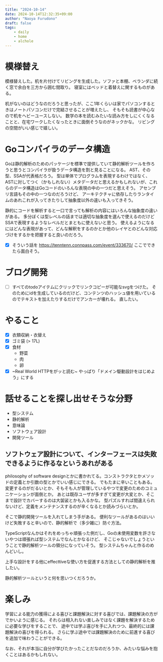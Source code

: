 ```yaml
---
title: "2024-10-14"
date: 2024-10-14T12:32:35+09:00
author: "Naoya Furudono"
draft: false
tags:
    - daily
    - home
    - alchole
---
```


# 模様替え

模様替えした。机を片付けてリビングを生成した。ソファと本棚、ベランダに続く窓で余白を三方から囲む間取り。
寝室にはベッドと着替えに関するものがある。

机がないのはどうなのだろうと思ったが、ここ1年くらいは家でパソコンするときはノートパソコンだけで完結させることが増えたし、
そもそも読書が中心なので机をヘビーユースしない。
数学の本を読むみたいな読み方をしにくくなることと、在宅ワークしたくなったときに面倒そうなのがネックかな。
リビングの空間がいい感じで嬉しい。

# Goコンパイラのデータ構造

Goは静的解析のためのパッケージを標準で提供していて静的解析ツールを作ろうと思うとコンパイラが扱うデータ構造を割と見ることになる。
AST、その型、SSAが代表格だろう。
型は単体でプログラムを表現するわけではなく、
ASTに対してつく（かもしれない）メタデータだと思えるかもしれないが、これらのデータ構造はGoコードのいろんな表現の中の一つだと思えそう。
アセンブリ言語もその中の一つなのだろうけど、
アーキテクチャに依存したりランタイムのあれこれが入ってきたりして抽象度以外の違いも入ってきそう。

静的にコードを解析すると一口で言っても解析の内容にはいろんな抽象度の違いがある。
多分ぼくは型レベルの話までは適切な抽象度を選んで使えるのだけどSSAで表現するようなレベルだとまともに使えないと思う。
使えるようになるにはどんな表現があって、どんな解釈をするのかとか他のレイヤとのどんな対応づけをするかを把握すると良いのだろう。

- [x] そういう話を <https://tenntenn.connpass.com/event/333670/> ここでできたら面白そう。

# ブログ開発

- [ ] すべてのtodoアイテムにクリックでリンクコピーが可能なsvgをつけた。
  そのためにidを生成しているのだけど、コンテンツのハッシュ値を用いているのでテキストを加えたりするだけでアンカーが壊れる。
  直したい。
  
# やること

- [x] 衣類収納・衣替え
- [x] ゴミ袋 (> 17L)
- [x] 食材
  - 野菜
  - 肉
  - 卵
- [x] ~Real World HTTPをがッと読む~ やっぱり「ドメイン駆動設計をはじめよう」にする

# 話せることを探し出せそうな分野

- 型システム
- 静的解析
- 意味論
- ソフトウェア設計
- 開発ツール

## ソフトウェア設計について、インターフェースは失敗できるように作るなというあれがある

philosophy of software designとかに書かれてる。コンストラクタとかメソッドの定義とか引数の型とかでいい感じにできる。
でもたまに辛いこともある。変更するのがだるいとか、そもそも人が管理しているやつで変更のためのコミュニケーションが面倒とか。
あとは既存ユーザが多すぎて変更が大変とか、そこまで設計でカバーするのは大袈裟とかも入るかな。
型パズルすれば間違えられないけど、定義をメンテナンスするのが辛くなるとか読みづらいとか。

そこで静的開発ツールを入れてしまう手がある。
便利なツールがあるのはいいけど失敗すると辛いので、静的解析で（多少雑に）防ぐ方法。

TypeScriptなんかはそれをめっちゃ頑張った例だし、Goの未使用変数を許さないやつは頑張れば型システムでなんとかなるけど、
そこじゃないでしょうということで静的解析ツールの領分になっていそう。
型システムちゃんと作るのめんどいし。

上手な設計をする他にeffecttiveな使い方を促進する方法としての静的解析を推したい。

静的解析ツールというと何を思いつくだろうか。

# 楽しみ

学習による能力の獲得による喜びと課題解決に対する喜びでは、課題解決の方がでかいように感じる。
それらは相入れない楽しみではなく課題を解決するために必要な学びをすることで、
途中では学ぶ喜びを手に入れつつ、最終的には課題解決の喜びを得られる。
さらに学ぶ途中では課題解決のために前進する喜びを追加で味わうことができる。

なお、それが本当に自分が学びたかったことだなのだろうか、みたいな悩みを抱くことはあるかもしれない。
